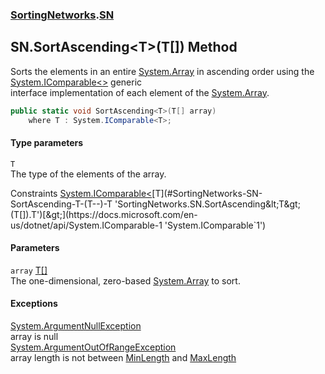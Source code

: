 ### [SortingNetworks](./SortingNetworks.md 'SortingNetworks').[SN](./SortingNetworks-SN.md 'SortingNetworks.SN')
## SN.SortAscending&lt;T&gt;(T[]) Method
Sorts the elements in an entire [System.Array](https://docs.microsoft.com/en-us/dotnet/api/System.Array 'System.Array') in ascending order using the [System.IComparable&lt;&gt;](https://docs.microsoft.com/en-us/dotnet/api/System.IComparable-1 'System.IComparable`1') generic  
interface implementation of each element of the [System.Array](https://docs.microsoft.com/en-us/dotnet/api/System.Array 'System.Array').  
```csharp
public static void SortAscending<T>(T[] array)
    where T : System.IComparable<T>;
```
#### Type parameters
<a name='SortingNetworks-SN-SortAscending-T-(T--)-T'></a>
`T`  
The type of the elements of the array.  

Constraints [System.IComparable&lt;](https://docs.microsoft.com/en-us/dotnet/api/System.IComparable-1 'System.IComparable`1')[T](#SortingNetworks-SN-SortAscending-T-(T--)-T 'SortingNetworks.SN.SortAscending&lt;T&gt;(T[]).T')[&gt;](https://docs.microsoft.com/en-us/dotnet/api/System.IComparable-1 'System.IComparable`1')  
  
#### Parameters
<a name='SortingNetworks-SN-SortAscending-T-(T--)-array'></a>
`array` [T](#SortingNetworks-SN-SortAscending-T-(T--)-T 'SortingNetworks.SN.SortAscending&lt;T&gt;(T[]).T')[[]](https://docs.microsoft.com/en-us/dotnet/api/System.Array 'System.Array')  
The one-dimensional, zero-based [System.Array](https://docs.microsoft.com/en-us/dotnet/api/System.Array 'System.Array') to sort.  
  
#### Exceptions
[System.ArgumentNullException](https://docs.microsoft.com/en-us/dotnet/api/System.ArgumentNullException 'System.ArgumentNullException')  
array is null  
[System.ArgumentOutOfRangeException](https://docs.microsoft.com/en-us/dotnet/api/System.ArgumentOutOfRangeException 'System.ArgumentOutOfRangeException')  
array length is not between [MinLength](./SortingNetworks-SN-MinLength.md 'SortingNetworks.SN.MinLength') and [MaxLength](./SortingNetworks-SN-MaxLength.md 'SortingNetworks.SN.MaxLength')  
